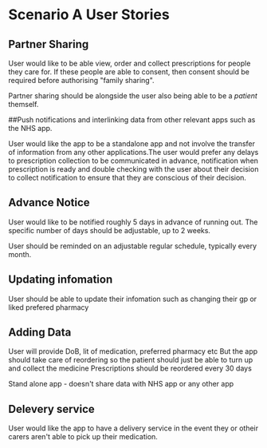 # Scenario A User Stories

## Partner Sharing
User would like to be able view, order and collect prescriptions for people they care for. If these people are able to consent, then consent should be required before authorising "family sharing".

Partner sharing should be alongside the user also being able to be a *patient* themself.


##Push notifications and interlinking data from other relevant apps such as the NHS app.

User would like the app to be a standalone app and not involve the transfer of information from any other applications.The 
user would prefer any delays to prescription collection to be communicated in advance, notification when prescription is ready and double checking with the user about their decision to collect notification to ensure that they are conscious of their decision.

## Advance Notice
User would like to be notified roughly 5 days in advance of running out. The specific number of days should be adjustable, up to 2 weeks.

User should be reminded on an adjustable regular schedule, typically every month.


## Updating infomation
User should be able to update their infomation such as changing their gp or liked prefered pharmacy

## Adding Data
User will provide DoB, lit of medication, preferred pharmacy etc
But the app should take care of reordering so the patient should just be able to turn up and collect the medicine
Prescriptions should be reordered every 30 days

Stand alone app - doesn't share data with NHS app or any other app

## Delevery service
User would like the app to have a delivery service in the event they or otheir carers aren't able to pick up their medication.
